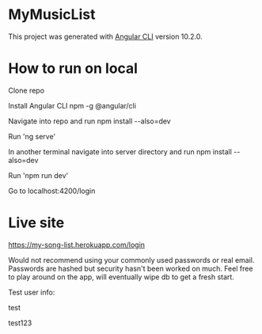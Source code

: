 # MyMusicList

This project was generated with [Angular CLI](https://github.com/angular/angular-cli) version 10.2.0.

# How to run on local

Clone repo

Install Angular CLI npm -g @angular/cli

Navigate into repo and run npm install --also=dev

Run 'ng serve'

In another terminal navigate into server directory and run npm install --also=dev

Run 'npm run dev'

Go to localhost:4200/login


# Live site

https://my-song-list.herokuapp.com/login

Would not recommend using your commonly used passwords or real email. Passwords are hashed but security hasn't been worked on much. Feel free to play around on the app, will eventually wipe db to get a fresh start.

Test user info:

test

test123
